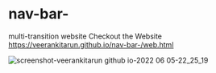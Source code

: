 # nav-bar-
multi-transition website
Checkout the Website
https://veerankitarun.github.io/nav-bar-/web.html



![screenshot-veerankitarun github io-2022 06 05-22_25_19](https://user-images.githubusercontent.com/61703896/172061549-f0e47dc2-07e8-4d4e-9778-b64437abd5b8.png)
